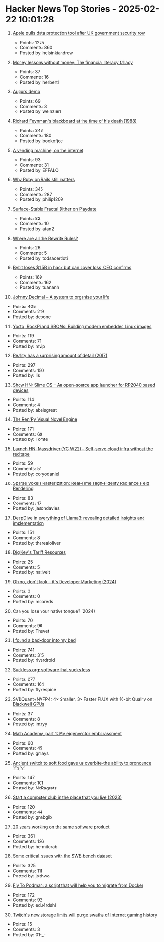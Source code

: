 # Hacker News Top Stories - 2025-02-22 10:01:28

1. [Apple pulls data protection tool after UK government security row](https://www.bbc.com/news/articles/cgj54eq4vejo)
   - Points: 1275
   - Comments: 860
   - Posted by: helsinkiandrew

2. [Money lessons without money: The financial literacy fallacy](https://anandsanwal.me/financial-literacy-fallacy/)
   - Points: 37
   - Comments: 16
   - Posted by: herbertl

3. [Augurs demo](https://demo.augu.rs/)
   - Points: 69
   - Comments: 3
   - Posted by: weinzierl

4. [Richard Feynman's blackboard at the time of his death (1988)](https://digital.archives.caltech.edu/collections/Images/1.10-29/)
   - Points: 346
   - Comments: 180
   - Posted by: bookofjoe

5. [A vending machine, on the internet](https://threekindwords.com/blog/vending-machine-on-the-internet/)
   - Points: 93
   - Comments: 31
   - Posted by: EFFALO

6. [Why Ruby on Rails still matters](https://www.contraption.co/rails-versus-nextjs/)
   - Points: 345
   - Comments: 287
   - Posted by: philip1209

7. [Surface-Stable Fractal Dither on Playdate](https://aras-p.info/blog/2025/02/09/Surface-Stable-Fractal-Dither-on-Playdate/)
   - Points: 82
   - Comments: 10
   - Posted by: atan2

8. [Where are all the Rewrite Rules?](https://www.philipzucker.com/rewrite_rules/)
   - Points: 26
   - Comments: 5
   - Posted by: todsacerdoti

9. [Bybit loses $1.5B in hack but can cover loss, CEO confirms](https://www.tradingview.com/news/coindesk:cda1c390e094b:0-bybit-ceo-confirms-exchange-was-hacked-for-1-46b-says-his-firm-can-cover-the-loss/)
   - Points: 169
   - Comments: 162
   - Posted by: tuananh

10. [Johnny.Decimal – A system to organise your life](https://johnnydecimal.com)
   - Points: 405
   - Comments: 219
   - Posted by: debone

11. [Yocto, RockPi and SBOMs: Building modern embedded Linux images](https://vpetersson.com/2025/02/21/yocto-rockpi-and-sboms.html)
   - Points: 119
   - Comments: 71
   - Posted by: mvip

12. [Reality has a surprising amount of detail (2017)](http://johnsalvatier.org/blog/2017/reality-has-a-surprising-amount-of-detail)
   - Points: 297
   - Comments: 150
   - Posted by: lis

13. [Show HN: Slime OS – An open-source app launcher for RP2040 based devices](https://github.com/abeisgoat/slime_os)
   - Points: 114
   - Comments: 4
   - Posted by: abeisgreat

14. [The Ren'Py Visual Novel Engine](https://www.renpy.org/)
   - Points: 171
   - Comments: 69
   - Posted by: Tomte

15. [Launch HN: Massdriver (YC W22) – Self-serve cloud infra without the red tape](undefined)
   - Points: 59
   - Comments: 51
   - Posted by: coryodaniel

16. [Sparse Voxels Rasterization: Real-Time High-Fidelity Radiance Field Rendering](https://svraster.github.io/)
   - Points: 83
   - Comments: 17
   - Posted by: jasondavies

17. [DeepDive in everything of Llama3: revealing detailed insights and implementation](https://github.com/therealoliver/Deepdive-llama3-from-scratch)
   - Points: 151
   - Comments: 8
   - Posted by: therealoliver

18. [DigiKey's Tariff Resources](https://www.digikey.com/en/resources/tariff-resources)
   - Points: 25
   - Comments: 5
   - Posted by: nativeit

19. [Oh no, don't look – it's Developer Marketing (2024)](https://permit.substack.com/p/oh-no-dont-look-its-developer-marketing)
   - Points: 3
   - Comments: 0
   - Posted by: mooreds

20. [Can you lose your native tongue? (2024)](https://www.nytimes.com/2024/05/14/magazine/native-language-loss.html)
   - Points: 70
   - Comments: 96
   - Posted by: Thevet

21. [I found a backdoor into my bed](https://trufflesecurity.com/blog/removing-jeff-bezos-from-my-bed)
   - Points: 741
   - Comments: 315
   - Posted by: riverdroid

22. [Suckless.org: software that sucks less](https://suckless.org/)
   - Points: 277
   - Comments: 164
   - Posted by: flykespice

23. [SVDQuant+NVFP4: 4× Smaller, 3× Faster FLUX with 16-bit Quality on Blackwell GPUs](https://hanlab.mit.edu/blog/svdquant-nvfp4)
   - Points: 37
   - Comments: 8
   - Posted by: lmxyy

24. [Math Academy, part 1: My eigenvector embarassment](https://frankhecker.com/2025/02/08/math-academy-part-1/)
   - Points: 60
   - Comments: 45
   - Posted by: gmays

25. [Ancient switch to soft food gave us overbite–the ability to pronounce 'f's,'v'](https://www.science.org/content/article/ancient-switch-soft-food-gave-us-overbite-and-ability-pronounce-f-s-and-v-s)
   - Points: 147
   - Comments: 101
   - Posted by: NoRagrets

26. [Start a computer club in the place that you live (2023)](https://startacomputer.club/)
   - Points: 120
   - Comments: 44
   - Posted by: gnabgib

27. [20 years working on the same software product](https://successfulsoftware.net/2025/02/21/20-years-working-on-the-same-software-product/)
   - Points: 361
   - Comments: 126
   - Posted by: hermitcrab

28. [Some critical issues with the SWE-bench dataset](https://arxiv.org/abs/2410.06992)
   - Points: 325
   - Comments: 111
   - Posted by: joshwa

29. [Fly To Podman: a script that will help you to migrate from Docker](https://github.com/Edu4rdSHL/fly-to-podman)
   - Points: 172
   - Comments: 92
   - Posted by: edu4rdshl

30. [Twitch's new storage limits will purge swaths of Internet gaming history](https://arstechnica.com/gaming/2025/02/history-evaporating-before-our-eyes-gamers-lament-twitchs-new-video-storage-limits/)
   - Points: 15
   - Comments: 3
   - Posted by: 01-_-

